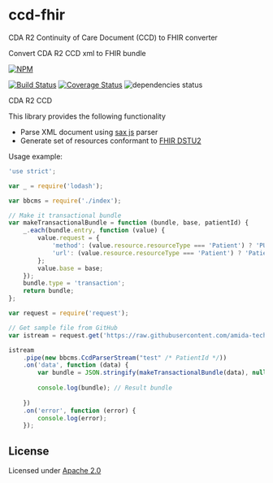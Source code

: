 # ccd-fhir
CDA R2 Continuity of Care Document (CCD) to FHIR converter

Convert CDA R2 CCD xml to FHIR bundle

[![NPM](https://nodei.co/npm/ccd-fhir.png)](https://nodei.co/npm/ccd-fhir/)

[![Build Status](https://travis-ci.org/amida-tech/ccd-fhir.svg)](https://travis-ci.org/amida-tech/ccd-fhir) [![Coverage Status](https://coveralls.io/repos/amida-tech/ccd-fhir/badge.svg?branch=master&service=github)](https://coveralls.io/github/amida-tech/ccd-fhir?branch=master) ![dependencies status](https://david-dm.org/amida-tech/ccd-fhir.svg)

CDA R2 CCD

This library provides the following functionality
- Parse XML document using [sax js](https://github.com/isaacs/sax-js) parser
- Generate set of resources conformant to [FHIR DSTU2](http://www.hl7.org/fhir/index.html) 

Usage example:

```javascript
'use strict';

var _ = require('lodash');

var bbcms = require('./index');

// Make it transactional bundle
var makeTransactionalBundle = function (bundle, base, patientId) {
    _.each(bundle.entry, function (value) {
        value.request = {
            'method': (value.resource.resourceType === 'Patient') ? 'PUT' : 'POST',
            'url': (value.resource.resourceType === 'Patient') ? 'Patient/' + patientId : value.resource.resourceType
        };
        value.base = base;
    });
    bundle.type = 'transaction';
    return bundle;
};

var request = require('request');

// Get sample file from GitHub
var istream = request.get('https://raw.githubusercontent.com/amida-tech/blue-button/master/test/fixtures/parser-ccd/SampleCCDDocument.xml');

istream
    .pipe(new bbcms.CcdParserStream("test" /* PatientId */))
    .on('data', function (data) {
        var bundle = JSON.stringify(makeTransactionalBundle(data), null, '  ');
		
        console.log(bundle); // Result bundle
		
    })
    .on('error', function (error) {
        console.log(error);
    });
```
## License

Licensed under [Apache 2.0](./LICENSE)
